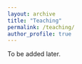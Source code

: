 ```yaml
---
layout: archive
title: "Teaching"
permalink: /teaching/
author_profile: true
---
```


To be added later.
